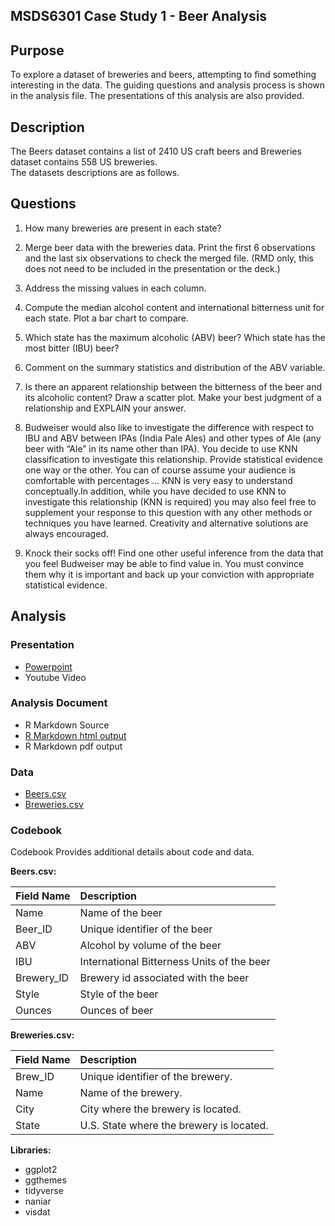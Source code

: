 ## MSDS6301 Case Study 1 - Beer Analysis

## Purpose

To explore a dataset of breweries and beers, attempting to find something interesting in the data. The guiding questions and analysis process is shown in the analysis file. The presentations of this analysis are also provided.

## Description

The Beers dataset contains a list of 2410 US craft beers and Breweries dataset contains 558 US breweries.<br>
The datasets descriptions are as follows.

## Questions 

1.   How many breweries are present in each state?

2.   Merge beer data with the breweries data. Print the first 6 observations and the last six observations to check the merged file.  (RMD only, this does not need to be included in the presentation or the deck.)

3.   Address the missing values in each column.

4.   Compute the median alcohol content and international bitterness unit for each state. Plot a bar chart to compare.

5.   Which state has the maximum alcoholic (ABV) beer? Which state has the most bitter (IBU) beer?

6.   Comment on the summary statistics and distribution of the ABV variable.

7.   Is there an apparent relationship between the bitterness of the beer and its alcoholic content? Draw a scatter plot.  Make your best judgment of a relationship and EXPLAIN your answer.

8.  Budweiser would also like to investigate the difference with respect to IBU and ABV between IPAs (India Pale Ales) and other types of Ale (any beer with “Ale” in its name other than IPA).  You decide to use KNN classification to investigate this relationship.  Provide statistical evidence one way or the other. You can of course assume your audience is comfortable with percentages … KNN is very easy to understand conceptually.In addition, while you have decided to use KNN to investigate this relationship (KNN is required) you may also feel free to supplement your response to this question with any other methods or techniques you have learned.  Creativity and alternative solutions are always encouraged.  

9. Knock their socks off!  Find one other useful inference from the data that you feel Budweiser may be able to find value in.  You must convince them why it is important and back up your conviction with appropriate statistical evidence. 


## Analysis

### Presentation

* <a href="https://github.com/sachinac/smu_msds_6306/blob/master/msds_project_01/Sachin_Chavan_DDS_Project01.pptx"> Powerpoint </a>
* Youtube Video

### Analysis Document

* R Markdown Source
* <a href="https://github.com/sachinac/smu_msds_6306/blob/master/msds_project_01/Beers_Analysis.html" target="_blank"> R Markdown html output </a>
* R Markdown pdf output


### Data
* <a href="https://github.com/sachinac/smu_msds_6306/blob/master/msds_project_01/data/Beers.csv"> Beers.csv </a>
* <a href="https://github.com/sachinac/smu_msds_6306/blob/master/msds_project_01/data/Breweries.csv"> Breweries.csv </a> 


### Codebook

Codebook Provides additional details about code and data.

**Beers.csv:**

|**Field Name** | **Description**                          |
|-------------|:-------------------------------------------|
|Name         | Name of the beer                           |
|Beer_ID      | Unique identifier of the beer              |
|ABV          | Alcohol by volume of the beer              |
|IBU          | International Bitterness Units of the beer |
|Brewery_ID   | Brewery id associated with the beer        |  
|Style        | Style of the beer                          |
|Ounces       | Ounces of beer                             |

**Breweries.csv:**


|**Field Name** | **Description**                          |
|---------------|:-----------------------------------------|
|Brew_ID        | Unique identifier of the brewery.        |  
|Name           | Name of the brewery.                     |
|City           | City where the brewery is located.       |
|State          |  U.S. State where the brewery is located.|

**Libraries:**
* ggplot2
* ggthemes
* tidyverse
* naniar
* visdat

